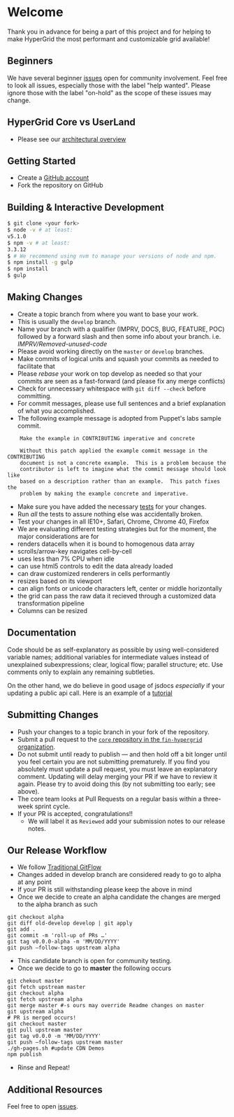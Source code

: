 # Welcome

Thank you in advance for being a part of this project and for helping to make HyperGrid the most performant and customizable grid available! 

## Beginners

We have several beginner [issues](https://github.com/fin-hypergrid/core/issues) open for community involvement. Feel free to look all issues, especially those with the label "help wanted". Please ignore those with the label "on-hold" as the scope of these issues may change.

## HyperGrid Core vs UserLand

* Please see our [architectural overview](https://github.com/fin-hypergrid/core/blob/master/OVERVIEW.md)

## Getting Started

* Create a [GitHub account](https://github.com/signup/free)
* Fork the repository on GitHub

## Building & Interactive Development

```bash
$ git clone <your fork>
$ node -v # at least:
v5.1.0
$ npm -v # at least:
3.3.12
$ # We recommend using nvm to manage your versions of node and npm.
$ npm install -g gulp
$ npm install
$ gulp
``` 

## Making Changes

* Create a topic branch from where you want to base your work.
 * This is usually the `develop` branch.
 * Name your branch with a qualifier (IMPRV, DOCS, BUG, FEATURE, POC) followed by a forward slash and then some info about your branch.
        i.e. *IMPRV/Removed-unused-code*
  * Please avoid working directly on the `master` or `develop` branches.
* Make commits of logical units and squash your commits as needed to facilitate that
* Please *rebase* your work on top develop as needed so that your commits are seen as a fast-forward (and please fix any merge conflicts)
* Check for unnecessary whitespace with `git diff --check` before committing.
* For commit messages, please use full sentences and a brief explanation of what you accomplished.
 * The following example message is adopted from Puppet's labs sample commit.

```
    Make the example in CONTRIBUTING imperative and concrete

    Without this patch applied the example commit message in the CONTRIBUTING
    document is not a concrete example.  This is a problem because the
    contributor is left to imagine what the commit message should look like
    based on a description rather than an example.  This patch fixes the
    problem by making the example concrete and imperative.
```

* Make sure you have added the necessary [tests](https://github.com/fin-hypergrid/core/tree/master/test) for your changes.
* Run _all_ the tests to assure nothing else was accidentally broken.
* Test your changes in all IE10+, Safari, Chrome, Chrome 40, Firefox
* We are evaluating different testing strategies but for the moment, the major considerations are for
 * renders datacells when it is bound to homogenous data array
 * scrolls/arrow-key navigates cell-by-cell
 * uses less than 7% CPU when idle
 * can use html5 controls to edit the data already loaded
 * can draw customized renderers in cells performantly
 * resizes based on its viewport
 * can align fonts or unicode characters left, center or middle horizontally
 * the grid can pass the raw data it recieved through a customized data transformation pipeline
 * Columns can be resized

## Documentation

Code should be as self-explanatory as possible by using well-considered variable names; additional variables for intermediate values instead of unexplained subexpressions; clear, logical flow; parallel structure; etc. 
Use comments only to explain any remaining subtleties. 

On the other hand, we do believe in good usage of jsdocs _especially_ if your updating a public api call.
Here is an example of a [tutorial](http://fin-hypergrid.github.io/core/doc/tutorial-cell-editors.html)

## Submitting Changes

* Push your changes to a topic branch in your fork of the repository.
* Submit a pull request to the [`core` repository in the `fin-hypergrid` organization](https://github.com/fin-hypergrid/core/compare).
* Do not submit until ready to publish — and then hold off a bit longer until you feel certain you are not submitting prematurely. If you find you absolutely must update a pull request, you must leave an explanatory comment. Updating will delay merging your PR if we have to review it again. Please try to avoid doing this (by not submitting too early; see above).
* The core team looks at Pull Requests on a regular basis within a three-week sprint cycle.
* If your PR is accepted, congratulations!! 
    * We will label it as `Reviewed` add your submission notes to our release notes.
    
## Our Release Workflow

* We follow [Traditional GitFlow](http://danielkummer.github.io/git-flow-cheatsheet/)
* Changes added in develop branch are considered ready to go to alpha at any point
* If your PR is still withstanding please keep the above in mind
* Once we decide to create an alpha candidate the changes are merged to the alpha branch as such

```
git checkout alpha
git diff old-develop develop | git apply
git add .
git commit -m 'roll-up of PRs …'
git tag v0.0.0-alpha -m 'MM/DD/YYYY'
git push —follow-tags upstream alpha
```
* This candidate branch is open for community testing. 
* Once we decide to go to **master** the following occurs

```
git chekout master
git fetch upstream master
git checkout alpha
git fetch upstream alpha
git merge master #-s ours may override Readme changes on master
git upstream alpha
# PR is merged occurs!
git checkout master
git pull upstream master
git tag v0.0.0 -m 'MM/DD/YYYY'
git push —follow-tags upstream master
./gh-pages.sh #update CDN Demos
npm publish
```
* Rinse and Repeat!

## Additional Resources

Feel free to open [issues](https://github.com/fin-hypergrid/core/issues/new).
